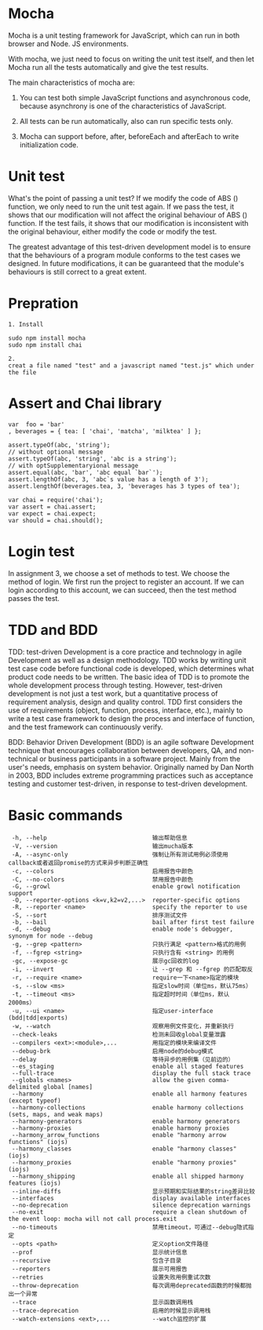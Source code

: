 # Mocha

Mocha is a unit testing framework for JavaScript, which can run in both browser and Node. JS environments.

With mocha, we just need to focus on writing the unit test itself, and then let Mocha run all the tests automatically and give the test results.

The main characteristics of mocha are:

1. You can test both simple JavaScript functions and asynchronous code, because asynchrony is one of the characteristics of JavaScript.

2. All tests can be run automatically, also can run specific tests only.

3. Mocha can support before, after, beforeEach and afterEach to write initialization code.

# Unit test

What's the point of passing a unit test? If we modify the code of ABS () function, we only need to run the unit test again. If we pass the test, it shows that our modification will not affect the original behaviour of ABS () function. If the test fails, it shows that our modification is inconsistent with the original behaviour, either modify the code or modify the test.

The greatest advantage of this test-driven development model is to ensure that the behaviours of a program module conforms to the test cases we designed. In future modifications, it can be guaranteed that the module's behaviours is still correct to a great extent.

# Prepration

    1. Install
    
    sudo npm install mocha
    sudo npm install chai
    
    2.
    creat a file named "test" and a javascript named "test.js" which under the file
    


# Assert and Chai library

    var  foo = 'bar'
    , beverages = { tea: [ 'chai', 'matcha', 'milktea' ] };

    assert.typeOf(abc, 'string'); 
    // without optional message
    assert.typeOf(abc, 'string', 'abc is a string'); 
    // with optSupplementaryional message
    assert.equal(abc, 'bar', 'abc equal `bar`');
    assert.lengthOf(abc, 3, 'abc`s value has a length of 3');
    assert.lengthOf(beverages.tea, 3, 'beverages has 3 types of tea');

    var chai = require('chai');
    var assert = chai.assert;
    var expect = chai.expect;
    var should = chai.should();

# Login test

In assignment 3, we choose a set of methods to test. We choose the method of login. We first run the project to register an account. If we can login according to this account, we can succeed, then the test method passes the test.

# TDD and BDD

TDD: test-driven Development is a core practice and technology in agile Development as well as a design methodology. TDD works by writing unit test case code before functional code is developed, which determines what product code needs to be written. The basic idea of TDD is to promote the whole development process through testing. However, test-driven development is not just a test work, but a quantitative process of requirement analysis, design and quality control. TDD first considers the use of requirements (object, function, process, interface, etc.), mainly to write a test case framework to design the process and interface of function, and the test framework can continuously verify.

BDD: Behavior Driven Development (BDD) is an agile software Development technique that encourages collaboration between developers, QA, and non-technical or business participants in a software project. Mainly from the user's needs, emphasis on system behavior. Originally named by Dan North in 2003, BDD includes extreme programming practices such as acceptance testing and customer test-driven, in response to test-driven development.

# Basic commands

     -h, --help                              输出帮助信息    
     -V, --version                           输出mucha版本    
     -A, --async-only                        强制让所有测试用例必须使用callback或者返回promise的方式来异步判断正确性    
     -c, --colors                            启用报告中颜色    
     -C, --no-colors                         禁用报告中颜色    
     -G, --growl                             enable growl notification support    
     -O, --reporter-options <k=v,k2=v2,...>  reporter-specific options    
     -R, --reporter <name>                   specify the reporter to use    
     -S, --sort                              排序测试文件    
     -b, --bail                              bail after first test failure    
     -d, --debug                             enable node's debugger, synonym for node --debug
     -g, --grep <pattern>                    只执行满足 <pattern>格式的用例    
     -f, --fgrep <string>                    只执行含有 <string> 的用例    
     -gc, --expose-gc                        展示gc回收的log    
     -i, --invert                            让 --grep 和 --fgrep 的匹配取反    
     -r, --require <name>                    require一下<name>指定的模块    
     -s, --slow <ms>                         指定slow时间（单位ms，默认75ms）    
     -t, --timeout <ms>                      指定超时时间（单位ms，默认2000ms）    
     -u, --ui <name>                         指定user-interface (bdd|tdd|exports)    
     -w, --watch                             观察用例文件变化，并重新执行    
     --check-leaks                           检测未回收global变量泄露    
     --compilers <ext>:<module>,...          用指定的模块来编译文件    
     --debug-brk                             启用node的debug模式    
     --delay                                 等待异步的用例集（见前边的）    
     --es_staging                            enable all staged features    
     --full-trace                            display the full stack trace    
     --globals <names>                       allow the given comma-delimited global [names]    
     --harmony                               enable all harmony features (except typeof)    
     --harmony-collections                   enable harmony collections (sets, maps, and weak maps)    
     --harmony-generators                    enable harmony generators    
     --harmony-proxies                       enable harmony proxies    
     --harmony_arrow_functions               enable "harmony arrow functions" (iojs)    
     --harmony_classes                       enable "harmony classes" (iojs)    
     --harmony_proxies                       enable "harmony proxies" (iojs)    
     --harmony_shipping                      enable all shipped harmony features (iojs)    
     --inline-diffs                          显示预期和实际结果的string差异比较    
     --interfaces                            display available interfaces    
     --no-deprecation                        silence deprecation warnings    
     --no-exit                               require a clean shutdown of the event loop: mocha will not call process.exit    
     --no-timeouts                           禁用timeout，可通过--debug隐式指定    
     --opts <path>                           定义option文件路径    
     --prof                                  显示统计信息    
     --recursive                             包含子目录    
     --reporters                             展示可用报告    
     --retries                               设置失败用例重试次数    
     --throw-deprecation                     每次调用deprecated函数的时候都抛出一个异常    
     --trace                                 显示函数调用栈    
     --trace-deprecation                     启用的时候显示调用栈    
     --watch-extensions <ext>,...            --watch监控的扩展    
